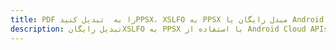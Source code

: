 ---title: PDF را به  تبدیل کنیدPPSX، XSLFO به PPSX مبدل رایگان یا Android SDKdescription: تبدیل رایگانXSLFO به PPSX با استفاده از Android Cloud APIs & SDK همچنین اسناد PDF را در Cloud ایجاد، ویرایش و رندر کنید.---